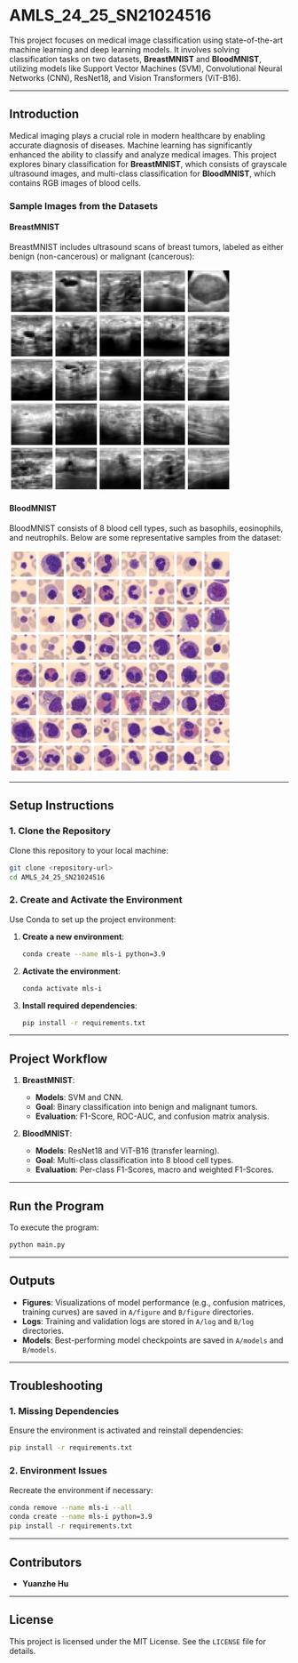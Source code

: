 # AMLS_24_25_SN21024516

This project focuses on medical image classification using state-of-the-art machine learning and deep learning models. It involves solving classification tasks on two datasets, **BreastMNIST** and **BloodMNIST**, utilizing models like Support Vector Machines (SVM), Convolutional Neural Networks (CNN), ResNet18, and Vision Transformers (ViT-B16).

---

## **Introduction**

Medical imaging plays a crucial role in modern healthcare by enabling accurate diagnosis of diseases. Machine learning has significantly enhanced the ability to classify and analyze medical images. This project explores binary classification for **BreastMNIST**, which consists of grayscale ultrasound images, and multi-class classification for **BloodMNIST**, which contains RGB images of blood cells.

### **Sample Images from the Datasets**
#### BreastMNIST
BreastMNIST includes ultrasound scans of breast tumors, labeled as either benign (non-cancerous) or malignant (cancerous):

<img src="A/figure/breastmnist.png" alt="BreastMNIST Samples" width="400">

#### BloodMNIST
BloodMNIST consists of 8 blood cell types, such as basophils, eosinophils, and neutrophils. Below are some representative samples from the dataset:

<img src="A/figure/bloodmnist.png" alt="BloodMNIST Samples" width="400">

---


## **Setup Instructions**

### **1. Clone the Repository**
Clone this repository to your local machine:
```bash
git clone <repository-url>
cd AMLS_24_25_SN21024516
```

### **2. Create and Activate the Environment**
Use Conda to set up the project environment:

1. **Create a new environment**:
   ```bash
   conda create --name mls-i python=3.9
   ```

2. **Activate the environment**:
   ```bash
   conda activate mls-i
   ```

3. **Install required dependencies**:
   ```bash
   pip install -r requirements.txt
   ```

---

## **Project Workflow**

1. **BreastMNIST**:
   - **Models**: SVM and CNN.
   - **Goal**: Binary classification into benign and malignant tumors.
   - **Evaluation**: F1-Score, ROC-AUC, and confusion matrix analysis.

2. **BloodMNIST**:
   - **Models**: ResNet18 and ViT-B16 (transfer learning).
   - **Goal**: Multi-class classification into 8 blood cell types.
   - **Evaluation**: Per-class F1-Scores, macro and weighted F1-Scores.

---

## **Run the Program**

To execute the program:
```bash
python main.py
```
---

## **Outputs**

- **Figures**: Visualizations of model performance (e.g., confusion matrices, training curves) are saved in `A/figure` and `B/figure` directories.
- **Logs**: Training and validation logs are stored in `A/log` and `B/log` directories.
- **Models**: Best-performing model checkpoints are saved in `A/models` and `B/models`.

---

## **Troubleshooting**

### **1. Missing Dependencies**
Ensure the environment is activated and reinstall dependencies:
```bash
pip install -r requirements.txt
```

### **2. Environment Issues**
Recreate the environment if necessary:
```bash
conda remove --name mls-i --all
conda create --name mls-i python=3.9
pip install -r requirements.txt
```

---

## **Contributors**

- **Yuanzhe Hu**

---

## **License**

This project is licensed under the MIT License. See the `LICENSE` file for details.
